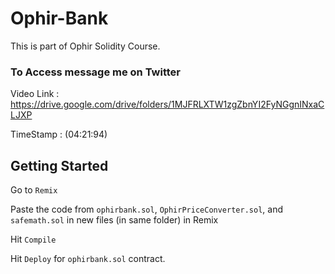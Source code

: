 # Ophir-Bank

This is part of Ophir Solidity Course.

### To Access message me on Twitter

Video Link : https://drive.google.com/drive/folders/1MJFRLXTW1zgZbnYI2FyNGgnINxaCLJXP


TimeStamp : (04:21:94)

## Getting Started
Go to `Remix`

Paste the code from `ophirbank.sol`, `OphirPriceConverter.sol`, and `safemath.sol` in new files (in same folder) in Remix

Hit `Compile`

Hit `Deploy` for `ophirbank.sol` contract.
